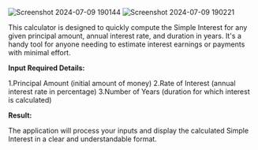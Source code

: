 ![Screenshot 2024-07-09 190144](https://github.com/iamaadityaraj/SI-calculator/assets/132557964/03563ec6-6df5-4b63-b0b8-0949442123f1)
![Screenshot 2024-07-09 190221](https://github.com/iamaadityaraj/SI-calculator/assets/132557964/e591fe19-3fb3-4ced-b513-0b6e3aa71b23)



This calculator is designed to quickly compute the Simple Interest for any given principal amount, annual interest rate, and duration in years. It's a handy tool for anyone needing to estimate interest earnings or payments with minimal effort.

**Input Required Details:**

1.Principal Amount (initial amount of money)
2.Rate of Interest (annual interest rate in percentage)
3.Number of Years (duration for which interest is calculated)

**Result:**

The application will process your inputs and display the calculated Simple Interest in a clear and understandable format.
